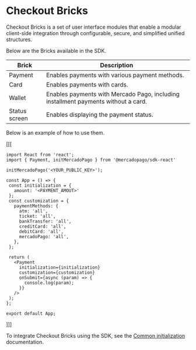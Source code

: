 # Checkout Bricks

Checkout Bricks is a set of user interface modules that enable a modular client-side integration through configurable, secure, and simplified unified structures.

Below are the Bricks available in the SDK.

| Brick | Description |
|---|---|
| Payment | Enables payments with various payment methods. |
| Card | Enables payments with cards. |
| Wallet | Enables payments with Mercado Pago, including installment payments without a card. | 
| Status screen | Enables displaying the payment status. |

Below is an example of how to use them.

[[[
```react-jsx
import React from 'react';
import { Payment, initMercadoPago } from '@mercadopago/sdk-react'

initMercadoPago('<YOUR_PUBLIC_KEY>');

const App = () => {
 const initialization = {
   amount: '<PAYMENT_AMOUT>'
 };
 const customization = {
   paymentMethods: {
     atm: 'all',
     ticket: 'all',
     bankTransfer: 'all',
     creditCard: 'all',
     debitCard: 'all',
     mercadoPago: 'all',
   },
 };

 return (
   <Payment
     initialization={initialization}
     customization={customization}
     onSubmit={async (param) => {
       console.log(param);
     }}
   />
 );
};

export default App;

```
]]]

To integrate Checkout Bricks using the SDK, see the [Common initialization](/developers/en/docs/checkout-bricks/common-initialization) documentation.
